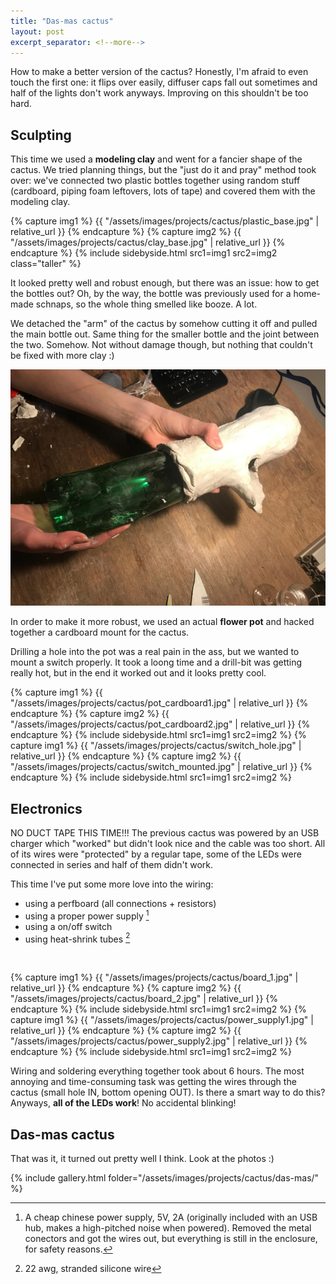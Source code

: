 ```yaml
---
title: "Das-mas cactus"
layout: post
excerpt_separator: <!--more-->
---
```


How to make a better version of the cactus? Honestly, I'm afraid to even touch the first one: it flips over easily, diffuser caps fall out sometimes and half of the lights don't work anyways. Improving on this shouldn't be too hard.

## Sculpting

This time we used a **modeling clay** and went for a fancier shape of the cactus. We tried planning things, but the "just do it and pray" method took over: we've connected two plastic bottles together using random stuff (cardboard, piping foam leftovers, lots of tape) and covered them with the modeling clay.

{% capture img1 %}
{{ "/assets/images/projects/cactus/plastic_base.jpg" | relative_url }}
{% endcapture %}
{% capture img2 %}
{{ "/assets/images/projects/cactus/clay_base.jpg" | relative_url }}
{% endcapture %}
{% include sidebyside.html src1=img1 src2=img2 class="taller" %}


It looked pretty well and robust enough, but there was an issue: how to get the bottles out? Oh, by the way, the bottle was previously used for a home-made schnaps, so the whole thing smelled like booze. A lot.

We detached the "arm" of the cactus by somehow cutting it off and pulled the main bottle out. Same thing for the smaller bottle and the joint between the two. Somehow. Not without damage though, but nothing that couldn't be fixed with more clay :)

![pulling out the bottle](/assets/images/projects/cactus/bottle_pull_out.jpg)

In order to make it more robust, we used an actual **flower pot** and hacked together a cardboard mount for the cactus.  

Drilling a hole into the pot was a real pain in the ass, but we wanted to mount a switch properly. It took a loong time and a drill-bit was getting really hot, but in the end it worked out and it looks pretty cool. 

{% capture img1 %}
{{ "/assets/images/projects/cactus/pot_cardboard1.jpg" | relative_url }}
{% endcapture %}
{% capture img2 %}
{{ "/assets/images/projects/cactus/pot_cardboard2.jpg" | relative_url }}
{% endcapture %}
{% include sidebyside.html src1=img1 src2=img2 %}
{% capture img1 %}
{{ "/assets/images/projects/cactus/switch_hole.jpg" | relative_url }}
{% endcapture %}
{% capture img2 %}
{{ "/assets/images/projects/cactus/switch_mounted.jpg" | relative_url }}
{% endcapture %}
{% include sidebyside.html src1=img1 src2=img2 %}

## Electronics

NO DUCT TAPE THIS TIME!!! The previous cactus was powered by an USB charger which "worked" but didn't look nice and the cable was too short. All of its wires were "protected" by a regular tape, some of the LEDs were connected in series and half of them didn't work. 

This time I've put some more love into the wiring:

- using a perfboard (all connections + resistors)
- using a proper power supply [^1]
- using a on/off switch
- using heat-shrink tubes [^2]

<br>

{% capture img1 %}
{{ "/assets/images/projects/cactus/board_1.jpg" | relative_url }}
{% endcapture %}
{% capture img2 %}
{{ "/assets/images/projects/cactus/board_2.jpg" | relative_url }}
{% endcapture %}
{% include sidebyside.html src1=img1 src2=img2 %}
{% capture img1 %}
{{ "/assets/images/projects/cactus/power_supply1.jpg" | relative_url }}
{% endcapture %}
{% capture img2 %}
{{ "/assets/images/projects/cactus/power_supply2.jpg" | relative_url }}
{% endcapture %}
{% include sidebyside.html src1=img1 src2=img2 %}

Wiring and soldering everything together took about 6 hours. The most annoying and time-consuming task was getting the wires through the cactus (small hole IN, bottom opening OUT). Is there a smart way to do this? Anyways, **all of the LEDs work**! No accidental blinking!

[^1]: A cheap chinese power supply, 5V, 2A (originally included with an USB hub, makes a high-pitched noise when powered). Removed the metal conectors and got the wires out, but everything is still in the enclosure, for safety reasons.
[^2]: 22 awg, stranded silicone wire



## Das-mas cactus

That was it, it turned out pretty well I think. Look at the photos :)

{% include gallery.html folder="/assets/images/projects/cactus/das-mas/" %}
